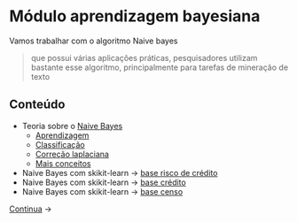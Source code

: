 # Módulo aprendizagem bayesiana

Vamos trabalhar com o algoritmo Naive bayes

> que possui várias aplicações práticas, pesquisadores utilizam bastante esse algoritmo, principalmente para tarefas de mineração de texto

## Conteúdo

- Teoria sobre o [Naive Bayes](1%20-%20introdu%C3%A7%C3%A3o%20-%20naive%20bayes.md)
  - [Aprendizagem](2%20-%20aprendizagem.md)
  - [Classificação](3%20-%20classifica%C3%A7%C3%A3o.md)
  - [Correção laplaciana](4%20-%20corre%C3%A7%C3%A3o%20laplaciana.md)
  - [Mais conceitos](5%20-%20mais%20conceitos.md)
- Naive Bayes com skikit-learn $\rightarrow$ [base risco de crédito](6%20-%20base%20risco%20de%20cr%C3%A9dito.md)
- Naive Bayes com skikit-learn $\rightarrow$ [base crédito](7%20-%20base%20cr%C3%A9dito.md)
- Naive Bayes com skikit-learn $\rightarrow$ [base censo](8%20-%20base%20censo.md)

[Continua](1%20-%20introdu%C3%A7%C3%A3o%20-%20naive%20bayes.md) $\rightarrow$

